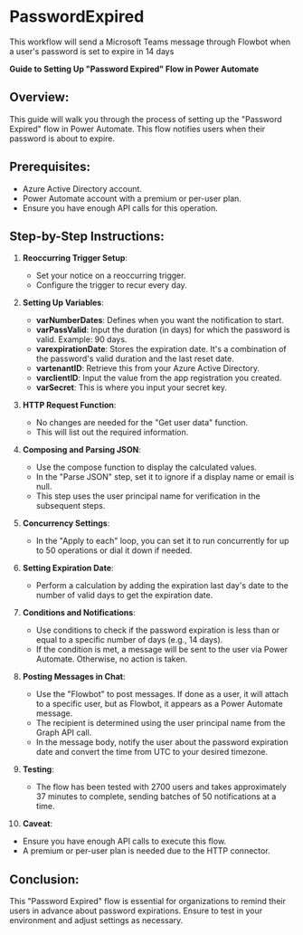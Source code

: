 # PasswordExpired
This workflow will send a Microsoft Teams message through Flowbot when a user's password is set to expire in 14 days

**Guide to Setting Up "Password Expired" Flow in Power Automate**

## Overview:

This guide will walk you through the process of setting up the "Password Expired" flow in Power Automate. This flow notifies users when their password is about to expire.

## Prerequisites:
- Azure Active Directory account.
- Power Automate account with a premium or per-user plan.
- Ensure you have enough API calls for this operation.

## Step-by-Step Instructions:

1. **Reoccurring Trigger Setup**:
   - Set your notice on a reoccurring trigger.
   - Configure the trigger to recur every day.

2. **Setting Up Variables**:
   - **varNumberDates**: Defines when you want the notification to start.
   - **varPassValid**: Input the duration (in days) for which the password is valid. Example: 90 days.
   - **varexpirationDate**: Stores the expiration date. It's a combination of the password's valid duration and the last reset date.
   - **vartenantID**: Retrieve this from your Azure Active Directory.
   - **varclientID**: Input the value from the app registration you created.
   - **varSecret**: This is where you input your secret key.

3. **HTTP Request Function**:
   - No changes are needed for the "Get user data" function.
   - This will list out the required information.

4. **Composing and Parsing JSON**:
   - Use the compose function to display the calculated values.
   - In the "Parse JSON" step, set it to ignore if a display name or email is null.
   - This step uses the user principal name for verification in the subsequent steps.

5. **Concurrency Settings**:
   - In the "Apply to each" loop, you can set it to run concurrently for up to 50 operations or dial it down if needed.

6. **Setting Expiration Date**:
   - Perform a calculation by adding the expiration last day's date to the number of valid days to get the expiration date.

7. **Conditions and Notifications**:
   - Use conditions to check if the password expiration is less than or equal to a specific number of days (e.g., 14 days).
   - If the condition is met, a message will be sent to the user via Power Automate. Otherwise, no action is taken.

8. **Posting Messages in Chat**:
   - Use the "Flowbot" to post messages. If done as a user, it will attach to a specific user, but as Flowbot, it appears as a Power Automate message.
   - The recipient is determined using the user principal name from the Graph API call.
   - In the message body, notify the user about the password expiration date and convert the time from UTC to your desired timezone.

9. **Testing**:
   - The flow has been tested with 2700 users and takes approximately 37 minutes to complete, sending batches of 50 notifications at a time.

10. **Caveat**:
   - Ensure you have enough API calls to execute this flow.
   - A premium or per-user plan is needed due to the HTTP connector.

## Conclusion:

This "Password Expired" flow is essential for organizations to remind their users in advance about password expirations. Ensure to test in your environment and adjust settings as necessary.
